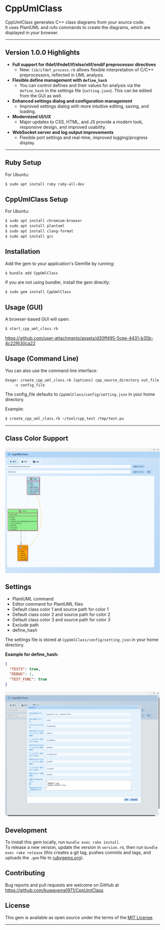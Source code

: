 # CppUmlClass

CppUmlClass generates C++ class diagrams from your source code.  
It uses PlantUML and rufo commands to create the diagrams, which are displayed in your browser.  

---

## Version 1.0.0 Highlights

- **Full support for ifdef/ifndef/if/else/elif/endif preprocessor directives**
  - New: `lib/ifdef_process.rb` allows flexible interpretation of C/C++ preprocessors, reflected in UML analysis.
- **Flexible define management with `define_hash`**
  - You can control defines and their values for analysis via the `define_hash` in the settings file (`setting.json`). This can be edited from the GUI as well.
- **Enhanced settings dialog and configuration management**
  - Improved settings dialog with more intuitive editing, saving, and loading.
- **Modernized UI/UX**
  - Major updates to CSS, HTML, and JS provide a modern look, responsive design, and improved usability.
- **WebSocket server and log output improvements**
  - Flexible port settings and real-time, improved logging/progress display.

---

## Ruby Setup

For Ubuntu:
```sh
$ sudo apt install ruby ruby-all-dev
```
    
## CppUmlClass Setup

For Ubuntu:
```sh
$ sudo apt install chromium-browser
$ sudo apt install plantuml
$ sudo apt install clang-format
$ sudo apt install gcc
```

## Installation

Add the gem to your application's Gemfile by running:

```sh
$ bundle add CppUmlClass
```

If you are not using bundler, install the gem directly:

```sh
$ sudo gem install CppUmlClass
```

## Usage (GUI)

A browser-based GUI will open:

```sh
$ start_cpp_uml_class.rb
```

https://github.com/user-attachments/assets/d30ff495-5cee-4431-b35b-4c22f630ca22

## Usage (Command Line)

You can also use the command line interface:

```
Usage: create_cpp_uml_class.rb [options] cpp_source_directory out_file
    -c config_file
```
The config_file defaults to `CppUmlClass/config/setting.json` in your home directory.

Example:

```sh
$ create_cpp_uml_class.rb ~/tool/cpp_test /tmp/test.pu
```

---

## Class Color Support

![class_color](img/class_color.png)

## Settings

- PlantUML command
- Editor command for PlantUML files
- Default class color 1 and source path for color 1
- Default class color 2 and source path for color 2
- Default class color 3 and source path for color 3
- Exclude path
- define_hash

The settings file is stored at `CppUmlClass/config/setting.json` in your home directory.

**Example for define_hash:**
```json
{
  "TEST3": true,
  "DEBUG": 1,
  "TEST_FUNC": true
}
```

![setting](img/setting.png)

## Development

To install this gem locally, run `bundle exec rake install`.  
To release a new version, update the version in `version.rb`, then run `bundle exec rake release` (this creates a git tag, pushes commits and tags, and uploads the `.gem` file to [rubygems.org](https://rubygems.org)).

## Contributing

Bug reports and pull requests are welcome on GitHub at https://github.com/kuwayama1971/CppUmlClass.

## License

This gem is available as open source under the terms of the [MIT License](https://opensource.org/licenses/MIT).

---

